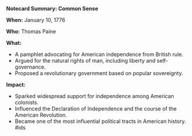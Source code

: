 **Notecard Summary: Common Sense**

**When:** January 10, 1776

**Who:** Thomas Paine

**What:**

* A pamphlet advocating for American independence from British rule.
* Argued for the natural rights of man, including liberty and self-governance.
* Proposed a revolutionary government based on popular sovereignty.

**Impact:**

* Sparked widespread support for independence among American colonists.
* Influenced the Declaration of Independence and the course of the American Revolution.
* Became one of the most influential political tracts in American history.
#ids